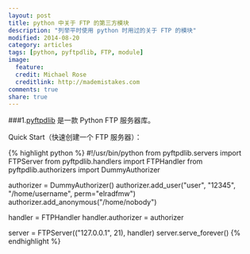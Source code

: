 ```yaml
---
layout: post
title: python 中关于 FTP 的第三方模块
description: "列举平时使用 python 时用过的关于 FTP 的模块"
modified: 2014-08-20
category: articles
tags: [python, pyftpdlib, FTP, module]
image:
  feature:
  credit: Michael Rose
  creditlink: http://mademistakes.com
comments: true
share: true
---
```


###1.[pyftpdlib](https://github.com/giampaolo/pyftpdlib) 是一款 Python FTP 服务器库。

Quick Start（快速创建一个 FTP 服务器）：

{% highlight python %}
#!/usr/bin/python
from pyftpdlib.servers import FTPServer
from pyftpdlib.handlers import FTPHandler
from pyftpdlib.authorizers import DummyAuthorizer

authorizer = DummyAuthorizer()
authorizer.add_user("user", "12345", "/home/username", perm="elradfmw")
authorizer.add_anonymous("/home/nobody")

handler = FTPHandler
handler.authorizer = authorizer

server = FTPServer(("127.0.0.1", 21), handler)
server.serve_forever()
{% endhighlight %}
